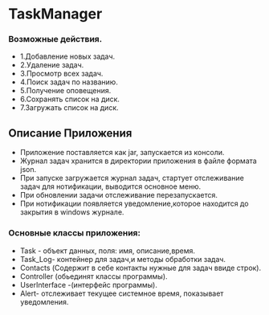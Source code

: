 # TaskManager
### Возможные действия.
 * 1.Добавление новых задач.
  * 2.Удаление задач.
  * 3.Просмотр всех задач.
  * 4.Поиск задач по названию.
  * 5.Получение оповещения.
  * 6.Сохранять список на диск.
  * 7.Загружать список на диск.

## Описание Приложения
 * Приложение поставляется как jar, запускается из консоли.
 * Журнал задач хранится в директории приложения в файле формата json.
  * При запуске загружается журнал задач, стартует отслеживание задач для нотификации, выводится основное меню.
  * При обновлении задачи отслеживание перезапускается.
  * При нотификации появляется уведомление,которое находится до закрытия в windows журнале.
 ### Основные классы приложения:
  * Task - объект данных, поля: имя, описание,время.
   * Task_Log- контейнер для задач,и методы обработки задач.
   * Contacts (Содержит в себе контакты нужные для задач ввиде строк).
   * Controller (обьединят классы программы).
   * UserInterface -(интерфейс программы).
   * Alert- отслеживает текущее системное время, показывает уведомления.
